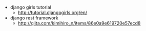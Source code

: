 * django girls tutorial
  * http://tutorial.djangogirls.org/en/
* django rest framework
  * http://qiita.com/kimihiro_n/items/86e0a9e619720e57ecd8
